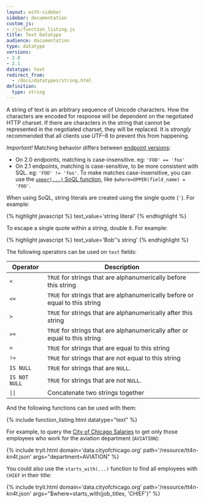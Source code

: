 ```yaml
---
layout: with-sidebar
sidebar: documentation
custom_js:
- /js/function_listing.js
title: Text Datatype
audience: documentation
type: datatype
versions:
- 2.0
- 2.1
datatype: text
redirect_from:
  - /docs/datatypes/string.html
definition:
  type: string
---
```


A string of text is an arbitrary sequence of Unicode characters. How the characters are encoded for response will be dependent on the negotiated HTTP charset. If there are characters in the string that cannot be represented in the negotiated charset, they will be replaced. It is _strongly_ recommended that all clients use UTF–8 to prevent this from happening.

<div class="alert alert-info">
  <p><em>Important!</em> Matching behavior differs between <a href="/docs/endpoints.html">endpoint versions</a>:</p>
  <ul>
    <li>On 2.0 endpoints, matching is case-insensitive. eg: <code>'FOO' == 'foo'</code></li>
    <li>On 2.1 endpoints, matching is case-sensitive, to be more consistent with SQL. eg: <code>'FOO' != 'foo'</code>. To make matches case-insensitive, you can use the <a href="/docs/functions/upper.html"><code>upper(...)</code> SoQL function</a>, like <code>$where=UPPER(field_name) = 'FOO'</code>.</li>
  </ul>
</div>

When using SoQL, string literals are created using the single quote (`'`). For example:

{% highlight javascript %}
text_value='string literal'
{% endhighlight %}

To escape a single quote within a string, double it. For example:

{% highlight javascript %}
text_value='Bob''s string'
{% endhighlight %}

The following operators can be used on `text` fields:

| Operator                 | Description                                                                 |
| ---                       | ---                                                                         |
| `<`                       | `TRUE` for strings that are alphanumerically before this string             |
| `<=`                      | `TRUE` for strings that are alphanumerically before or equal to this string |
| `>`                       | `TRUE` for strings that are alphanumerically after this string              |
| `>=`                      | `TRUE` for strings that are alphanumerically after or equal to this string  |
| `=`                       | `TRUE` for strings that are equal to this string                            |
| `!=`                      | `TRUE` for strings that are not equal to this string                        |
| `IS NULL`                 | `TRUE` for strings that are `NULL`.                                         |
| `IS NOT NULL`             | `TRUE` for strings that are not `NULL`.                                     |
| <code>&#124;&#124;</code> | Concatenate two strings together                                            |

And the following functions can be used with them:

{% include function_listing.html datatype="text" %}

For example, to query the [City of Chicago Salaries](https://data.cityofchicago.org/d/tt4n-kn4t) to get only those employees who work for the aviation department (`AVIATION`):

{% include tryit.html domain='data.cityofchicago.org' path='/resource/tt4n-kn4t.json' args="department=AVIATION" %}

You could also use the `starts_with(...)` function to find all employees with `CHIEF` in their title:

{% include tryit.html domain='data.cityofchicago.org' path='/resource/tt4n-kn4t.json' args="$where=starts_with(job_titles, 'CHIEF')" %}
